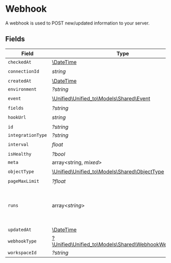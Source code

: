 # Webhook

A webhook is used to POST new/updated information to your server.


## Fields

| Field                                                                                              | Type                                                                                               | Required                                                                                           | Description                                                                                        |
| -------------------------------------------------------------------------------------------------- | -------------------------------------------------------------------------------------------------- | -------------------------------------------------------------------------------------------------- | -------------------------------------------------------------------------------------------------- |
| `checkedAt`                                                                                        | [\DateTime](https://www.php.net/manual/en/class.datetime.php)                                      | :heavy_minus_sign:                                                                                 | N/A                                                                                                |
| `connectionId`                                                                                     | *string*                                                                                           | :heavy_check_mark:                                                                                 | N/A                                                                                                |
| `createdAt`                                                                                        | [\DateTime](https://www.php.net/manual/en/class.datetime.php)                                      | :heavy_minus_sign:                                                                                 | N/A                                                                                                |
| `environment`                                                                                      | *?string*                                                                                          | :heavy_minus_sign:                                                                                 | N/A                                                                                                |
| `event`                                                                                            | [\Unified\Unified_to\Models\Shared\Event](../../Models/Shared/Event.md)                            | :heavy_check_mark:                                                                                 | N/A                                                                                                |
| `fields`                                                                                           | *?string*                                                                                          | :heavy_minus_sign:                                                                                 | N/A                                                                                                |
| `hookUrl`                                                                                          | *string*                                                                                           | :heavy_check_mark:                                                                                 | N/A                                                                                                |
| `id`                                                                                               | *?string*                                                                                          | :heavy_minus_sign:                                                                                 | N/A                                                                                                |
| `integrationType`                                                                                  | *?string*                                                                                          | :heavy_minus_sign:                                                                                 | N/A                                                                                                |
| `interval`                                                                                         | *float*                                                                                            | :heavy_check_mark:                                                                                 | N/A                                                                                                |
| `isHealthy`                                                                                        | *?bool*                                                                                            | :heavy_minus_sign:                                                                                 | N/A                                                                                                |
| `meta`                                                                                             | array<string, *mixed*>                                                                             | :heavy_minus_sign:                                                                                 | N/A                                                                                                |
| `objectType`                                                                                       | [\Unified\Unified_to\Models\Shared\ObjectType](../../Models/Shared/ObjectType.md)                  | :heavy_check_mark:                                                                                 | N/A                                                                                                |
| `pageMaxLimit`                                                                                     | *?float*                                                                                           | :heavy_minus_sign:                                                                                 | N/A                                                                                                |
| `runs`                                                                                             | array<*string*>                                                                                    | :heavy_minus_sign:                                                                                 | An array of the most revent virtual webhook runs                                                   |
| `updatedAt`                                                                                        | [\DateTime](https://www.php.net/manual/en/class.datetime.php)                                      | :heavy_minus_sign:                                                                                 | N/A                                                                                                |
| `webhookType`                                                                                      | [?\Unified\Unified_to\Models\Shared\WebhookWebhookType](../../Models/Shared/WebhookWebhookType.md) | :heavy_minus_sign:                                                                                 | N/A                                                                                                |
| `workspaceId`                                                                                      | *?string*                                                                                          | :heavy_minus_sign:                                                                                 | N/A                                                                                                |